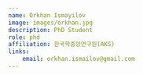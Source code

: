 ```yaml
---
name: Orkhan Ismayilov
image: images/orkhan.jpg
description: PhD Student
role: phd
affiliation: 한국학중앙연구원(AKS)
links:
    email: orkhan.ismailov@gmail.com
---
```

